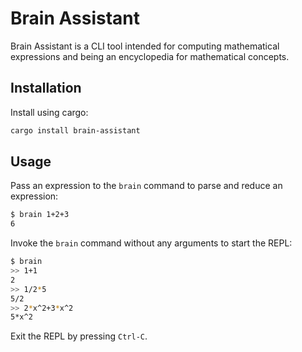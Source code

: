 # Brain Assistant

Brain Assistant is a CLI tool intended for computing mathematical expressions
and being an encyclopedia for mathematical concepts.

## Installation

Install using cargo:

```sh
cargo install brain-assistant
```

## Usage

Pass an expression to the `brain` command to parse and reduce an expression:

```sh
$ brain 1+2+3
6
```

Invoke the `brain` command without any arguments to start the REPL:

```sh
$ brain
>> 1+1
2
>> 1/2*5
5/2
>> 2*x^2+3*x^2
5*x^2
```

Exit the REPL by pressing `Ctrl-C`.
